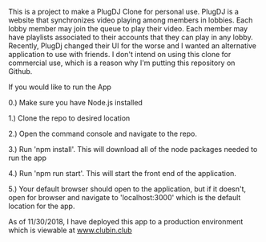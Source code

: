 This is a project to make a PlugDJ Clone for personal use. PlugDJ is a website that synchronizes video playing among members in lobbies.
Each lobby member may join the queue to play their video. Each member may have playlists associated to their accounts that they can play in any lobby.
Recently, PlugDj changed their UI for the worse and I wanted an alternative application to use with friends. I don't intend on using this clone for commercial use,
which is a reason why I'm putting this repository on Github. 

If you would like to run the App

0.) Make sure you have Node.js installed

1.) Clone the repo to desired location

2.) Open the command console and navigate to the repo.

3.) Run 'npm install'. This will download all of the node packages needed to run the app

4.) Run 'npm run start'. This will start the front end of the application.

5.) Your default browser should open to the application, but if it doesn't, open for browser and navigate to 'localhost:3000' which is the default location for the app.

As of 11/30/2018, I have deployed this app to a production environment which is viewable at www.clubin.club
